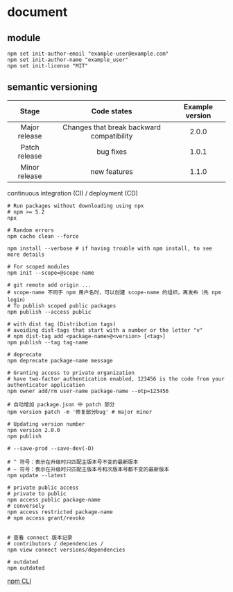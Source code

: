 # document

## module

```shell
npm set init-author-email "example-user@example.com"
npm set init-author-name "example_user"
npm set init-license "MIT"
```

## semantic versioning

|Stage|Code states|Example version|
|:----:|:----:|:----:|
|Major release|Changes that break backward compatibility|2.0.0|
|Patch release|bug fixes|1.0.1|
|Minor release|new features|1.1.0|

continuous integration (CI) / deployment (CD)

```shell
# Run packages without downloading using npx
# npm >= 5.2
npx 

# Random errors
npm cache clean --force

npm install --verbose # if having trouble with npm install, to see more details

# For scoped modules
npm init --scope=@scope-name

# git remote add origin ...
# scope-name 不同于 npm 用户名时，可以创建 scope-name 的组织，再发布（先 npm login）
# To publish scoped public packages
npm publish --access public

# with dist tag (Distribution tags)
# avoiding dist-tags that start with a number or the letter "v"
# npm dist-tag add <package-name>@<version> [<tag>]
npm publish --tag tag-name

# deprecate
npm deprecate package-name message

# Granting access to private organization
# have two-factor authentication enabled, 123456 is the code from your authenticator application
npm owner add/rm user-name package-name --otp=123456

# 自动增加 package.json 中 patch 部分
npm version patch -m '修复部分bug' # major minor

# Updating version number
npm version 2.0.0
npm publish

# --save-prod --save-dev(-D)

# ^ 符号：表示在升级时只匹配主版本号不变的最新版本
# ~ 符号：表示在升级时只匹配主版本号和次版本号都不变的最新版本
npm update --latest

# private public access
# private to public
npm access public package-name
# conversely
npm access restricted package-name
# npm access grant/revoke


# 查看 connect 版本记录
# contributors / dependencies / 
npm view connect versions/dependencies

# outdated
npm outdated
```

[npm CLI](https://docs.npmjs.com/cli/v9/commands/npm)
